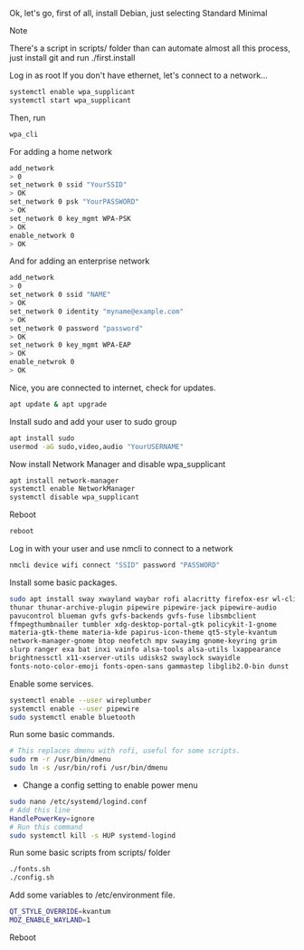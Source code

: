 Ok, let's go, first of all, install Debian, just selecting Standard Minimal

> [!NOTE]
> There's a script in scripts/ folder than can automate almost all this process, 
> just install git and run ./first.install

Log in as root
If you don't have ethernet, let's connect to a network...
```sh
systemctl enable wpa_supplicant
systemctl start wpa_supplicant
```

Then, run
```sh
wpa_cli
```

For adding a home network
```sh
add_network
> 0
set_network 0 ssid "YourSSID"
> OK
set_network 0 psk "YourPASSWORD"
> OK
set_network 0 key_mgmt WPA-PSK
> OK
enable_network 0
> OK
```

And for adding an enterprise network
```sh
add_network
> 0
set_network 0 ssid "NAME"
> OK
set_network 0 identity "myname@example.com"
> OK
set_network 0 password "password"
> OK
set_network 0 key_mgmt WPA-EAP
> OK
enable_netwrok 0
> OK
```

Nice, you are connected to internet, check for updates.
```sh
apt update & apt upgrade
```

Install sudo and add your user to sudo group
```sh
apt install sudo
usermod -aG sudo,video,audio "YourUSERNAME"
```

Now install Network Manager and disable wpa_supplicant
```sh
apt install network-manager
systemctl enable NetworkManager
systemctl disable wpa_supplicant
```

Reboot
```sh
reboot
```

Log in with your user and use nmcli to connect to a network
```sh
nmcli device wifi connect "SSID" password "PASSWORD"
```
Install some basic packages.
```sh
sudo apt install sway xwayland waybar rofi alacritty firefox-esr wl-clipboard
thunar thunar-archive-plugin pipewire pipewire-jack pipewire-audio
pavucontrol blueman gvfs gvfs-backends gvfs-fuse libsmbclient
ffmpegthumbnailer tumbler xdg-desktop-portal-gtk policykit-1-gnome
materia-gtk-theme materia-kde papirus-icon-theme qt5-style-kvantum
network-manager-gnome btop neofetch mpv swayimg gnome-keyring grim
slurp ranger exa bat inxi vainfo alsa-tools alsa-utils lxappearance
brightnessctl x11-xserver-utils udisks2 swaylock swayidle
fonts-noto-color-emoji fonts-open-sans gammastep libglib2.0-bin dunst
```

Enable some services.
```sh
systemctl enable --user wireplumber
systemctl enable --user pipewire
sudo systemctl enable bluetooth
```

Run some basic commands.
```sh
# This replaces dmenu with rofi, useful for some scripts.
sudo rm -r /usr/bin/dmenu
sudo ln -s /usr/bin/rofi /usr/bin/dmenu
```

- Change a config setting to enable power menu
```sh
sudo nano /etc/systemd/logind.conf
# Add this line
HandlePowerKey=ignore
# Run this command
sudo systemctl kill -s HUP systemd-logind
```

Run some basic scripts from scripts/ folder
```sh
./fonts.sh
./config.sh
```

Add some variables to /etc/environment file.
```sh
QT_STYLE_OVERRIDE=kvantum
MOZ_ENABLE_WAYLAND=1
```

Reboot
